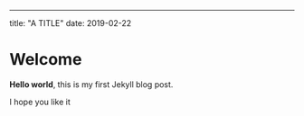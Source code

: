 ---
title: "A TITLE"
date: 2019-02-22

# Welcome

**Hello world**, this is my first Jekyll blog post.

I hope you like it
